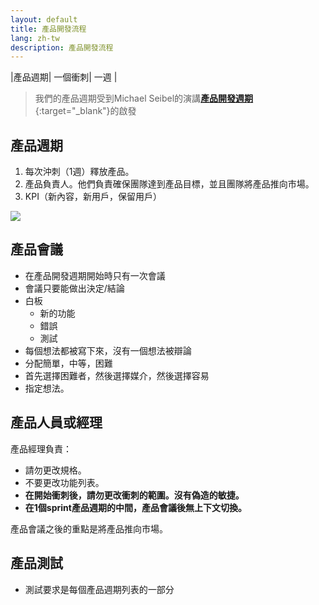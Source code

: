 ```yaml
---
layout: default
title: 產品開發流程
lang: zh-tw
description: 產品開發流程
---
```




|產品週期| 一個衝刺| 一週 |

> 我們的產品週期受到Michael Seibel的演講[**產品開發週期**](https://www.youtube.com/watch?v=kzVvjKLdAbk){:target="_blank"}的啟發

## 產品週期

1. 每次沖刺（1週）釋放產品。
1. 產品負責人。他們負責確保團隊達到產品目標，並且團隊將產品推向市場。
1. KPI（新內容，新用戶，保留用戶）

<img src='https://lh3.googleusercontent.com/ttlT2l7oSO5M7VaNxOY7sAhlVl76D12x-BEgSg4If9CHxg-5qYfO0n0rc-DbZxmsvRqXW4fEQWQ1jJKUmtqATbka4FNu8kE3c2WHBPZZqNsQnfDIDvNvFo9cZEw6L685j6UKj8Yd3w=w1200' />

## 產品會議

* 在產品開發週期開始時只有一次會議
* 會議只要能做出決定/結論
* 白板
  * 新的功能
  * 錯誤
  * 測試
* 每個想法都被寫下來，沒有一個想法被辯論
* 分配簡單，中等，困難
* 首先選擇困難者，然後選擇媒介，然後選擇容易
* 指定想法。

## 產品人員或經理

產品經理負責：

* 請勿更改規格。
* 不要更改功能列表。
* **在開始衝刺後，請勿更改衝刺的範圍。沒有偽造的敏捷。**
* **在1個sprint產品週期的中間，產品會議後無上下文切換。**

產品會議之後的重點是將產品推向市場。

## 產品測試

* 測試要求是每個產品週期列表的一部分

